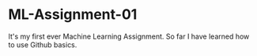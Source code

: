 # ML-Assignment-01
It's my first ever Machine Learning Assignment. 
So far I have learned how to use Github basics.
